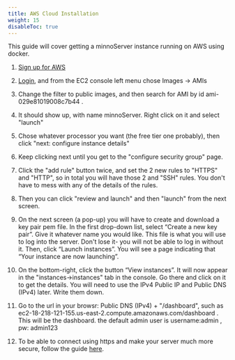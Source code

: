 ```yaml
---
title: AWS Cloud Installation
weight: 15
disableToc: true
---
```


This guide will cover getting a minnoServer instance running on AWS using docker.


1. [Sign up for AWS](https://aws.amazon.com/premiumsupport/knowledge-center/create-and-activate-aws-account/)

2. [Login](https://console.aws.amazon.com/console/home?nc2=h_ct&src=header-signin), and from the EC2 console left menu chose Images -> AMIs
3.  Change the filter to public images, and then search for AMI by id ami-029e81019008c7b44 .  
4.  It should show up, with name minnoServer.  Right click on it and select "launch"
6.  Chose whatever processor you want (the free tier one probably), then click "next: configure instance details"
7.  Keep clicking next until you get to the "configure security group" page.
8.  Click the "add rule" button twice, and set the 2 new rules to "HTTPS" and "HTTP", so in total you will have those 2 and "SSH" rules.  You don't have to mess with any of the details of the rules.  
9.  Then you can click "review and launch" and then "launch" from the next screen.
10.  On the next screen (a pop-up) you will have to create and download a key pair pem file. In the first drop-down list, select “Create a new key pair”. Give it whatever name you would like.  This file is what you will use to log into the server.  Don't lose it- you will not be able to log in without it. Then, click “Launch instances”. You will see a page indicating that “Your instance are now launching”. 
11.  On the bottom-right, click the button “View instances”. It will now appear in the "instances->instances" tab in the console.  Go there and click on it to get the details.  You will need to use the IPv4 Public IP and Public DNS (IPv4) later.  Write them down. 
12. Go to the url in your browsr: Public DNS (IPv4) + "/dashboard", such as ec2-18-218-121-155.us-east-2.compute.amazonaws.com/dashboard .  This will be the dashboard.  the default admin user is username:admin , pw: admin123
13.  To be able to connect using https and make your server much more secure, follow the guide [here](./awsfreessl).